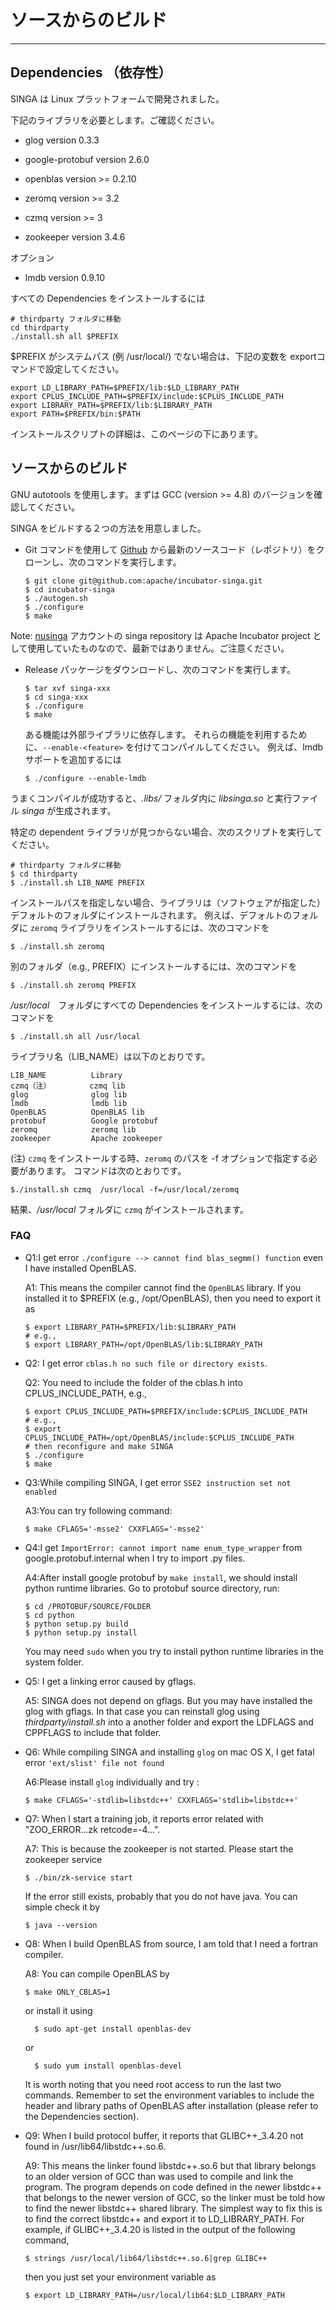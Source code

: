 # ソースからのビルド

---

## Dependencies （依存性）

SINGA は Linux プラットフォームで開発されました。

下記のライブラリを必要とします。ご確認ください。

  * glog version 0.3.3

  * google-protobuf version 2.6.0

  * openblas version >= 0.2.10

  * zeromq version >= 3.2

  * czmq version >= 3

  * zookeeper version 3.4.6


オプション

  * lmdb version 0.9.10


すべての Dependencies をインストールするには

    # thirdparty フォルダに移動
    cd thirdparty
    ./install.sh all $PREFIX

$PREFIX がシステムパス (例 /usr/local/) でない場合は、下記の変数を exportコマンドで設定してください。

    export LD_LIBRARY_PATH=$PREFIX/lib:$LD_LIBRARY_PATH
    export CPLUS_INCLUDE_PATH=$PREFIX/include:$CPLUS_INCLUDE_PATH
    export LIBRARY_PATH=$PREFIX/lib:$LIBRARY_PATH
    export PATH=$PREFIX/bin:$PATH

インストールスクリプトの詳細は、このページの下にあります。

## ソースからのビルド

GNU autotools を使用します。まずは GCC (version >= 4.8) のバージョンを確認してください。

SINGA をビルドする２つの方法を用意しました。

  * Git コマンドを使用して [Github](https://github.com/apache/incubator-singa.git) から最新のソースコード（レポジトリ）をクローンし、次のコマンドを実行します。

        $ git clone git@github.com:apache/incubator-singa.git
        $ cd incubator-singa
        $ ./autogen.sh
        $ ./configure
        $ make

  Note: [nusinga](https://github.com/orgs/nusinga) アカウントの singa repository は Apache Incubator project として使用していたものなので、最新ではありません。ご注意ください。

  * Release パッケージをダウンロードし、次のコマンドを実行します。

        $ tar xvf singa-xxx
        $ cd singa-xxx
        $ ./configure
        $ make

    ある機能は外部ライブラリに依存します。
    それらの機能を利用するために、`--enable-<feature>` を付けてコンパイルしてください。
    例えば、lmdb サポートを追加するには

        $ ./configure --enable-lmdb

<!---
Zhongle: please update the code to use the follow command

    $ make test

After compilation, you will find the binary file singatest. Just run it!
More details about configure script can be found by running:

		$ ./configure -h
-->

うまくコンパイルが成功すると、*.libs/* フォルダ内に *libsinga.so* と実行ファイル *singa* が生成されます。

特定の dependent ライブラリが見つからない場合、次のスクリプトを実行してください。
<!---
to be updated after zhongle changes the code to use

    ./install.sh libname \-\-prefix=

-->
    # thirdparty フォルダに移動
    $ cd thirdparty
    $ ./install.sh LIB_NAME PREFIX

インストールパスを指定しない場合、ライブラリは（ソフトウェアが指定した）デフォルトのフォルダにインストールされます。
例えば、デフォルトのフォルダに `zeromq` ライブラリをインストールするには、次のコマンドを

    $ ./install.sh zeromq

別のフォルダ（e.g., PREFIX）にインストールするには、次のコマンドを

    $ ./install.sh zeromq PREFIX

*/usr/local*　フォルダにすべての Dependencies をインストールするには、次のコマンドを

    $ ./install.sh all /usr/local

ライブラリ名（LIB_NAME）は以下のとおりです。

    LIB_NAME          Library
    czmq（注）       　czmq lib
    glog              glog lib
    lmdb              lmdb lib
    OpenBLAS          OpenBLAS lib
    protobuf          Google protobuf
    zeromq            zeromq lib
    zookeeper         Apache zookeeper

(注) `czmq` をインストールする時、`zeromq` のパスを -f オプションで指定する必要があります。
コマンドは次のとおりです。

<!---
to be updated to

    $./install.sh czmq  \-\-prefix=/usr/local \-\-zeromq=/usr/local/zeromq
-->

    $./install.sh czmq  /usr/local -f=/usr/local/zeromq

結果、*/usr/local* フォルダに `czmq` がインストールされます。

### FAQ
* Q1:I get error `./configure --> cannot find blas_segmm() function` even I
have installed OpenBLAS.

  A1: This means the compiler cannot find the `OpenBLAS` library. If you installed
  it to $PREFIX (e.g., /opt/OpenBLAS), then you need to export it as

      $ export LIBRARY_PATH=$PREFIX/lib:$LIBRARY_PATH
      # e.g.,
      $ export LIBRARY_PATH=/opt/OpenBLAS/lib:$LIBRARY_PATH


* Q2: I get error `cblas.h no such file or directory exists`.

  Q2: You need to include the folder of the cblas.h into CPLUS_INCLUDE_PATH,
  e.g.,

      $ export CPLUS_INCLUDE_PATH=$PREFIX/include:$CPLUS_INCLUDE_PATH
      # e.g.,
      $ export CPLUS_INCLUDE_PATH=/opt/OpenBLAS/include:$CPLUS_INCLUDE_PATH
      # then reconfigure and make SINGA
      $ ./configure
      $ make


* Q3:While compiling SINGA, I get error `SSE2 instruction set not enabled`

  A3:You can try following command:

      $ make CFLAGS='-msse2' CXXFLAGS='-msse2'


* Q4:I get `ImportError: cannot import name enum_type_wrapper` from
google.protobuf.internal when I try to import .py files.

  A4:After install google protobuf by `make install`, we should install python
  runtime libraries. Go to protobuf source directory, run:

      $ cd /PROTOBUF/SOURCE/FOLDER
      $ cd python
      $ python setup.py build
      $ python setup.py install

  You may need `sudo` when you try to install python runtime libraries in
  the system folder.


* Q5: I get a linking error caused by gflags.

  A5: SINGA does not depend on gflags. But you may have installed the glog with
  gflags. In that case you can reinstall glog using *thirdparty/install.sh* into
  a another folder and export the LDFLAGS and CPPFLAGS to include that folder.


* Q6: While compiling SINGA and installing `glog` on mac OS X, I get fatal error
`'ext/slist' file not found`

  A6:Please install `glog` individually and try :

      $ make CFLAGS='-stdlib=libstdc++' CXXFLAGS='stdlib=libstdc++'

* Q7: When I start a training job, it reports error related with "ZOO_ERROR...zk retcode=-4...".

  A7: This is because the zookeeper is not started. Please start the zookeeper service

      $ ./bin/zk-service start

  If the error still exists, probably that you do not have java. You can simple
  check it by

      $ java --version

* Q8: When I build OpenBLAS from source, I am told that I need a fortran compiler.

  A8: You can compile OpenBLAS by

      $ make ONLY_CBLAS=1

  or install it using

	    $ sudo apt-get install openblas-dev

  or

	    $ sudo yum install openblas-devel

  It is worth noting that you need root access to run the last two commands.
  Remember to set the environment variables to include the header and library
  paths of OpenBLAS after installation (please refer to the Dependencies section).

* Q9: When I build protocol buffer, it reports that GLIBC++_3.4.20 not found in /usr/lib64/libstdc++.so.6.

  A9: This means the linker found libstdc++.so.6 but that library
  belongs to an older version of GCC than was used to compile and link the
  program. The program depends on code defined in
  the newer libstdc++ that belongs to the newer version of GCC, so the linker
  must be told how to find the newer libstdc++ shared library.
  The simplest way to fix this is to find the correct libstdc++ and export it to
  LD_LIBRARY_PATH. For example, if GLIBC++_3.4.20 is listed in the output of the
  following command,

      $ strings /usr/local/lib64/libstdc++.so.6|grep GLIBC++

  then you just set your environment variable as

      $ export LD_LIBRARY_PATH=/usr/local/lib64:$LD_LIBRARY_PATH
